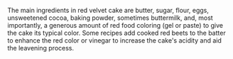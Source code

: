 The main ingredients in red velvet cake are butter, sugar, flour, eggs, unsweetened cocoa, baking powder, sometimes buttermilk, and, most importantly, a generous amount of red food coloring (gel or paste) to give the cake its typical color. Some recipes add cooked red beets to the batter to enhance the red color or vinegar to increase the cake's acidity and aid the leavening process.